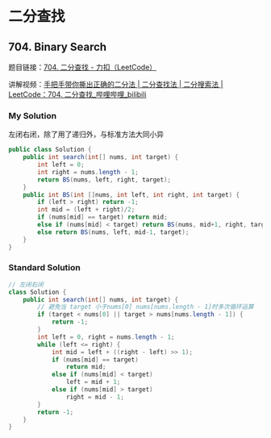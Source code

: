 # 二分查找

## 704. Binary Search

题目链接：[704. 二分查找 - 力扣（LeetCode）](https://leetcode.cn/problems/binary-search/)

讲解视频：[手把手带你撕出正确的二分法 | 二分查找法 | 二分搜索法 | LeetCode：704. 二分查找_哔哩哔哩_bilibili](https://www.bilibili.com/video/BV1fA4y1o715/?vd_source=304d6ccf436c6c746de182aef4e17fe6)

### My Solution

左闭右闭，除了用了递归外，与标准方法大同小异

```java
public class Solution {
    public int search(int[] nums, int target) {
        int left = 0;
        int right = nums.length - 1;
        return BS(nums, left, right, target);
    }
    public int BS(int []nums, int left, int right, int target) {
        if (left > right) return -1;
        int mid = (left + right)/2;
        if (nums[mid] == target) return mid;
        else if (nums[mid] < target) return BS(nums, mid+1, right, target);
        else return BS(nums, left, mid-1, target);
    }
}
```

### Standard Solution

```java
// 左闭右闭
class Solution {
    public int search(int[] nums, int target) {
        // 避免当 target 小于nums[0] nums[nums.length - 1]时多次循环运算
        if (target < nums[0] || target > nums[nums.length - 1]) {
            return -1;
        }
        int left = 0, right = nums.length - 1;
        while (left <= right) {
            int mid = left + ((right - left) >> 1);
            if (nums[mid] == target)
                return mid;
            else if (nums[mid] < target)
                left = mid + 1;
            else if (nums[mid] > target)
                right = mid - 1;
        }
        return -1;
    }
}
```

